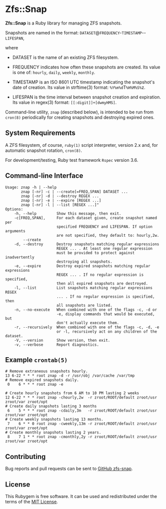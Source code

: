 # Zfs::Snap

__Zfs::Snap__ is a Ruby library for managing ZFS snapshots.

Snapshots are named in the format:  `DATASET`@`FREQUENCY`-`TIMESTAMP`--`LIFESPAN`,

where

* DATASET is the name of an existing ZFS filesystem.

* FREQUENCY indicates how often these snapshots are created. Its value
  is one of: `hourly`, `daily`, `weekly`, `monthly`.

* TIMESTAMP is an ISO 8601 UTC timestamp indicating the snapshot's
  date of creation. Its value in strftime(3) format: `%Y%m%d`T`%H%M%S%`z.

* LIFESPAN is the time interval between snapshot creation and expiration. Its value in regex(3) format: `[[:digit]]+[dwmyHMS]`.

Command-line utility, `znap` (described below), is intended to be run
from `cron(8)` periodically for creating snapshots and destroying
expired ones.

## System Requirements

A ZFS filesystem, of course, `ruby(1)` script interpreter, version 2.x
and, for automatic snapshot rotation, `cron(8)`.

For development/testing, Ruby test framework `Rspec` version 3.6.

## Command-line Interface

```
Usage: znap -h | --help
       znap [-nr] -c | --create[=FREQ,SPAN] DATASET ...
       znap [-nr] -d | --destroy REGEX ...
       znap [-nr] -e | --expire [REGEX ...]
       znap [-nr] -l | --list [REGEX ...]"
Options:
    -h, --help         Show this message, then exit.
    -c[FREQ,SPAN],     For each dataset given, create snapshot named per
                       specified FREQUENCY and LIFESPAN. If option arguments
                       are not specified, they default to: hourly,2w.
        --create
    -d, --destroy      Destroy snapshots matching regular expressions
                       REGEX ... . At least one regular expression
                       must be provided to protect against inadvertently
                       destroying all snapshots.
    -e, --expire       Destroy expired snapshots matching regular expressions
                       REGEX ... . If no regular expression is specified,
                       then all expired snapshots are destroyed.
    -l, --list         List snapshots matching regular expressions REGEX
                       ... . If no regular expression is specified, then
                       all snapshots are listed.
    -n, --no-execute   When combined with one of the flags -c, -d or
                       -e, display commands that would be executed, but
                       don't actually execute them.
    -r, --recursively  When combined with one of the flags -c, -d, -e
                       or -l, recursively act on any children of the dataset.
    -V, --version      Show version, then exit.
    -v, --verbose      Report diagnostics.

```

## Example `crontab(5)`

```
# Remove extraneous snapshots hourly.
13 6-22 * * * root znap -d -r /usr/obj /var/cache /var/tmp
# Remove expired snapshots daily.
 0    6 * * * root znap -e

# Create hourly snapshots from 6 AM to 10 PM lasting 2 weeks
12 6-22 * * * root znap -chourly,2w  -r zroot/ROOT/default zroot/usr zroot/var zroot/opt
# Create daily snapshots lasting 3 months
 6    5 * * * root znap -cdaily,3m   -r zroot/ROOT/default zroot/usr zroot/var zroot/opt
# Create weekly snapshots lasting 13 months.
 7    6 * * 0 root znap -cweekly,13m -r zroot/ROOT/default zroot/usr zroot/var zroot/opt
# Create monthly snapshots lasting 2 years.
 8    7 1 * * root znap -cmonthly,2y -r zroot/ROOT/default zroot/usr zroot/var zroot/opt
```

## Contributing

Bug reports and pull requests can be sent to
[GitHub zfs-snap](https://github.com/slewsys/zfs-snap).

## License

This Rubygem is free software. It can be used and redistributed under
the terms of the [MIT License](http://opensource.org/licenses/MIT).

